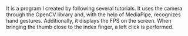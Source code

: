 It is a program I created by following several tutorials. It uses the camera through the OpenCV library and, with the help of MediaPipe, recognizes hand gestures. Additionally, it displays the FPS on the screen. When bringing the thumb close to the index finger, a left click is performed.